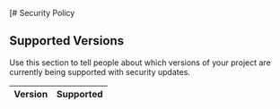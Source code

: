 [# Security Policy

## Supported Versions

Use this section to tell people about which versions of your project are
currently being supported with security updates.

| Version | Supported          |
| ------- | --------------